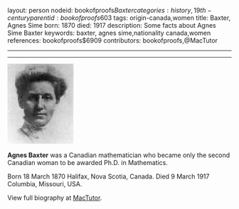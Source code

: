 layout: person
nodeid: bookofproofs$Baxter
categories: history,19th-century
parentid: bookofproofs$603
tags: origin-canada,women
title: Baxter, Agnes Sime
born: 1870
died: 1917
description: Some facts about Agnes Sime Baxter
keywords: baxter, agnes sime,nationality canada,women
references: bookofproofs$6909
contributors: bookofproofs,@MacTutor

---


---

![Baxter.jpg](https://github.com/bookofproofs/bookofproofs.github.io/blob/main/_sources/_assets/images/portraits/Baxter.jpg?raw=true)

**Agnes Baxter** was a Canadian mathematician who became only the second Canadian woman to be awarded Ph.D. in Mathematics.

Born 18 March 1870 Halifax, Nova Scotia, Canada. Died 9 March 1917 Columbia, Missouri, USA.


View full biography at [MacTutor](https://mathshistory.st-andrews.ac.uk/Biographies/Baxter/).
